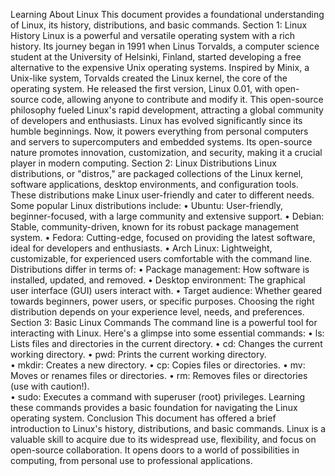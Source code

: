 Learning About Linux
This document provides a foundational understanding of Linux, its history, distributions, and basic commands.
Section 1: Linux History
Linux is a powerful and versatile operating system with a rich history. Its journey began in 1991 when Linus Torvalds, a computer science student at the University of Helsinki, Finland, started developing a free alternative to the expensive Unix operating systems.
Inspired by Minix, a Unix-like system, Torvalds created the Linux kernel, the core of the operating system. He released the first version, Linux 0.01, with open-source code, allowing anyone to contribute and modify it. This open-source philosophy fueled Linux's rapid development, attracting a global community of developers and enthusiasts.
Linux has evolved significantly since its humble beginnings. Now, it powers everything from personal computers and servers to supercomputers and embedded systems. Its open-source nature promotes innovation, customization, and security, making it a crucial player in modern computing.
Section 2: Linux Distributions
Linux distributions, or "distros," are packaged collections of the Linux kernel, software applications, desktop environments, and configuration tools. These distributions make Linux user-friendly and cater to different needs.
Some popular Linux distributions include:
•	Ubuntu: User-friendly, beginner-focused, with a large community and extensive support.
•	Debian: Stable, community-driven, known for its robust package management system.
•	Fedora: Cutting-edge, focused on providing the latest software, ideal for developers and enthusiasts.
•	Arch Linux: Lightweight, customizable, for experienced users comfortable with the command line.
Distributions differ in terms of:
•	Package management: How software is installed, updated, and removed.
•	Desktop environment: The graphical user interface (GUI) users interact with.
•	Target audience: Whether geared towards beginners, power users, or specific purposes.
Choosing the right distribution depends on your experience level, needs, and preferences.
Section 3: Basic Linux Commands
The command line is a powerful tool for interacting with Linux. Here's a glimpse into some essential commands:
•	ls: Lists files and directories in the current directory.
•	cd: Changes the current working directory.
•	pwd: Prints the current working directory.   
•	mkdir: Creates a new directory.
•	cp: Copies files or directories.
•	mv: Moves or renames files or directories.
•	rm: Removes files or directories (use with caution!).   
•	sudo: Executes a command with superuser (root) privileges.
Learning these commands provides a basic foundation for navigating the Linux operating system.
Conclusion
This document has offered a brief introduction to Linux's history, distributions, and basic commands. Linux is a valuable skill to acquire due to its widespread use, flexibility, and focus on open-source collaboration. It opens doors to a world of possibilities in computing, from personal use to professional applications.


